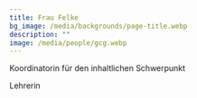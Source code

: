 ```yaml
---
title: Frau Felke
bg_image: /media/backgrounds/page-title.webp
description: ""
image: /media/people/gcg.webp
---
```

Koordinatorin für den inhaltlichen Schwerpunkt

Lehrerin




